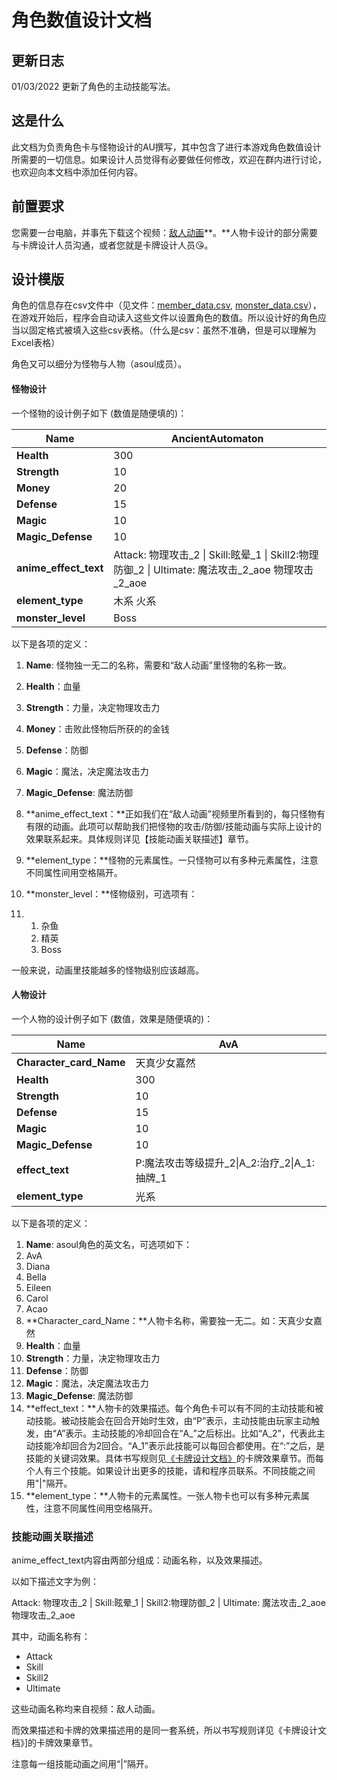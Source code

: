 #  角色数值设计文档

## 更新日志

01/03/2022 更新了角色的主动技能写法。

## 这是什么

此文档为负责角色卡与怪物设计的AU撰写，其中包含了进行本游戏角色数值设计所需要的一切信息。如果设计人员觉得有必要做任何修改，欢迎在群内进行讨论，也欢迎向本文档中添加任何内容。

## 前置要求

您需要一台电脑，并事先下载这个视频：[敌人动画](https://share.weiyun.com/aWPiIWm7)**。**人物卡设计的部分需要与卡牌设计人员沟通，或者您就是卡牌设计人员😘。

## 设计模版

角色的信息存在csv文件中（见文件：[member_data.csv](https://docs.qq.com/sheet/DV1BKamJvQ1hGT0NN), [monster_data.csv](https://docs.qq.com/sheet/DV3lHdmVxVnhicVpD)），在游戏开始后，程序会自动读入这些文件以设置角色的数值。所以设计好的角色应当以固定格式被填入这些csv表格。（什么是csv：虽然不准确，但是可以理解为Excel表格）

角色又可以细分为怪物与人物（asoul成员）。

#### 怪物设计

一个怪物的设计例子如下 (数值是随便填的)：



| **Name**              | AncientAutomaton                                             |
| --------------------- | ------------------------------------------------------------ |
| **Health**            | 300                                                          |
| **Strength**          | 10                                                           |
| **Money**             | 20                                                           |
| **Defense**           | 15                                                           |
| **Magic**             | 10                                                           |
| **Magic_Defense**     | 10                                                           |
| **anime_effect_text** | Attack: 物理攻击_2 \| Skill:眩晕_1 \| Skill2:物理防御_2 \| Ultimate: 魔法攻击_2_aoe 物理攻击_2_aoe |
| **element_type**      | 木系 火系                                                    |
| **monster_level**     | Boss                                                         |



以下是各项的定义：

1. **Name**: 怪物独一无二的名称，需要和“敌人动画”里怪物的名称一致。

2. **Health**：血量

3. **Strength**：力量，决定物理攻击力

4. **Money**：击败此怪物后所获的的金钱

5. **Defense**：防御

6. **Magic**：魔法，决定魔法攻击力

7. **Magic_Defense**: 魔法防御

8. **anime_effect_text：**正如我们在“敌人动画”视频里所看到的，每只怪物有有限的动画。此项可以帮助我们把怪物的攻击/防御/技能动画与实际上设计的效果联系起来。具体规则详见【技能动画关联描述】章节。

9. **element_type：**怪物的元素属性。一只怪物可以有多种元素属性，注意不同属性间用空格隔开。

10. **monster_level：**怪物级别，可选项有：

11. 1. 杂鱼
    2. 精英
    3. Boss

一般来说，动画里技能越多的怪物级别应该越高。

#### 人物设计

一个人物的设计例子如下 (数值，效果是随便填的)：



| **Name**                | AvA                                          |
| ----------------------- | -------------------------------------------- |
| **Character_card_Name** | 天真少女嘉然                                 |
| **Health**              | 300                                          |
| **Strength**            | 10                                           |
| **Defense**             | 15                                           |
| **Magic**               | 10                                           |
| **Magic_Defense**       | 10                                           |
| **effect_text**         | P:魔法攻击等级提升_2\|A_2:治疗_2\|A_1:抽牌_1 |
| **element_type**        | 光系                                         |



以下是各项的定义：

1. **Name**: asoul角色的英文名，可选项如下：
2. AvA
3. Diana
4. Bella
5. Eileen
6. Carol
7. Acao
8. **Character_card_Name：**人物卡名称，需要独一无二。如：天真少女嘉然
9. **Health**：血量
10. **Strength**：力量，决定物理攻击力
11. **Defense**：防御
12. **Magic**：魔法，决定魔法攻击力
13. **Magic_Defense**: 魔法防御
14. **effect_text：**人物卡的效果描述。每个角色卡可以有不同的主动技能和被动技能。被动技能会在回合开始时生效，由“P”表示，主动技能由玩家主动触发，由“A”表示。主动技能的冷却回合在“A_”之后标出。比如“A_2”，代表此主动技能冷却回合为2回合。“A_1”表示此技能可以每回合都使用。在“:”之后，是技能的关键词效果。具体书写规则见[《卡牌设计文档》](https://docs.qq.com/doc/DV1hNaG94blZlUHpC?tdsourcetag=s_macqq_aiomsg&jumpuin=2418347200)的卡牌效果章节。而每个人有三个技能。如果设计出更多的技能，请和程序员联系。不同技能之间用"|"隔开。
15. **element_type：**人物卡的元素属性。一张人物卡也可以有多种元素属性，注意不同属性间用空格隔开。

### 技能动画关联描述

anime_effect_text内容由两部分组成：动画名称，以及效果描述。

以如下描述文字为例：

Attack: 物理攻击_2 | Skill:眩晕_1 | Skill2:物理防御_2 | Ultimate: 魔法攻击_2_aoe 物理攻击_2_aoe

其中，动画名称有：

- Attack
- Skill
- Skill2
- Ultimate

这些动画名称均来自视频：敌人动画。

而效果描述和卡牌的效果描述用的是同一套系统，所以书写规则详见《卡牌设计文档》]的卡牌效果章节。

注意每一组技能动画之间用“|”隔开。